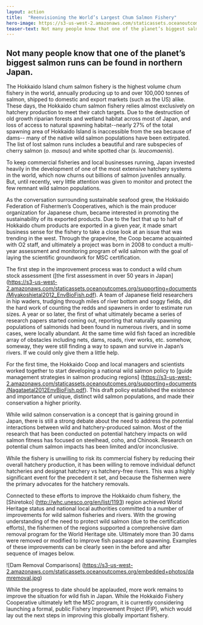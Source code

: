```yaml
---
layout: action
title:  "Reenvisioning the World’s Largest Chum Salmon Fishery"
hero-image: https://s3-us-west-2.amazonaws.com/staticassets.oceanoutcomes.org/hero+photos/hokkaidosuccesshero.jpg
teaser-text: Not many people know that one of the planet’s biggest salmon runs can be found in northern Japan.
---
```

## Not many people know that one of the planet’s biggest salmon runs can be found in northern Japan. 

The Hokkaido Island chum salmon fishery is the highest volume chum fishery in the world, annually producing up to and over 100,000 tonnes of salmon, shipped to domestic and export markets (such as the US) alike. These days, the Hokkaido chum salmon fishery relies almost exclusively on hatchery production to meet their catch targets. Due to the destruction of old growth riparian forests and wetland habitat across most of Japan, and loss of access to natural spawning habitat--nearly 27% of the total spawning area of Hokkaido Island is inaccessible from the sea because of dams-- many of the native wild salmon populations have been extirpated. The list of lost salmon runs includes a beautiful and rare subspecies of cherry salmon (*o. masou*) and white spotted char (*s. leucomaenis*). 

To keep commercial fisheries and local businesses running, Japan invested heavily in the development of one of the most extensive hatchery systems in the world, which now churns out billions of salmon juveniles annually. But, until recently, very little attention was given to monitor and protect the few remnant wild salmon populations.

As the conversation surrounding sustainable seafood grew, the Hokkaido Federation of Fishermen’s Cooperatives, which is the main producer organization for Japanese chum, became interested in promoting the sustainability of its exported products. Due to the fact that up to half of Hokkaido chum products are exported in a given year, it made smart business sense for the fishery to take a close look at an issue that was trending in the west. Through the grapevine, the Coop became acquainted with O2 staff, and ultimately a project was born in 2008 to conduct a multi-year assessment and monitoring program of wild salmon with the goal of laying the scientific groundwork for MSC certification.

The first step in the improvement process was to conduct a wild chum stock assessment ([the first assessment in over 50 years in Japan] (https://s3-us-west-2.amazonaws.com/staticassets.oceanoutcomes.org/supporting+documents/Miyakoshietal2012_EnvBioFish.pdf). A team of Japanese field researchers in hip waders, trudging through miles of river bottom and soggy fields, did the hard work of counting the redds and spawners in order to estimate run sizes. A year or so later, the first of what ultimately became a series of research papers started coming out, reporting that naturally spawning populations of salmonids had been found in numerous rivers, and in some cases, were locally abundant. At the same time wild fish faced an incredible array of obstacles including nets, dams, roads, river works, etc. somehow, someway, they were still finding a way to spawn and survive in Japan’s rivers. If we could only give them a little help.

For the first time, the Hokkaido Coop and local managers and scientists worked together to start developing a national wild salmon policy to [guide management strategies in salmon producing regions] (https://s3-us-west-2.amazonaws.com/staticassets.oceanoutcomes.org/supporting+documents/Nagataetal2012EnvBioFish.pdf). This draft policy established the existence and importance of unique, distinct wild salmon populations, and made their conservation a higher priority. 

While wild salmon conservation is a concept that is gaining ground in Japan, there is still a strong debate about the need to address the potential interactions between wild and hatchery-produced salmon. Most of the research that has been conducted on potential hatchery impacts on wild salmon fitness has focused on steelhead, coho, and Chinook. Research on potential chum salmon impacts has been limited and/or inconclusive. 

While the fishery is unwilling to risk its commercial fishery by reducing their overall hatchery production, it has been willing to remove individual defunct hatcheries and designat hatchery vs hatchery-free rivers. This was a highly significant event for the precedent it set, and because the fishermen were the primary advocates for the hatchery removals. 

Connected to these efforts to improve the Hokkaido chum fishery, the [Shiretoko] (http://whc.unesco.org/en/list/1193) region achieved World Heritage status and national local authorities committed to a number of improvements for wild salmon fisheries and rivers. With the growing understanding of the need to protect wild salmon (due to the certification efforts), the fishermen of the regions supported a comprehensive dam removal program for the World Heritage site. Ultimately more than 30 dams were removed or modified to improve fish passage and spawning. Examples of these improvements can be clearly seen in the before and after sequence of images below. 

![Dam Removal Comparisons] (https://s3-us-west-2.amazonaws.com/staticassets.oceanoutcomes.org/embedded+photos/damremoval.jpg)

While the progress to date should be applauded, more work remains to improve the situation for wild fish in Japan.  While the Hokkaido Fishery Cooperative ultimately left the MSC program, it is currently considering launching a formal, public Fishery Improvement Project (FIP), which would lay out the next steps in improving this globally important fishery.

